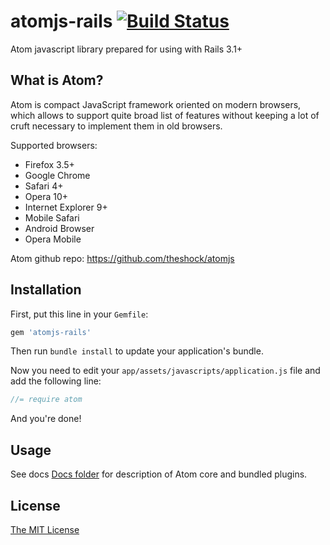 # atomjs-rails [![Build Status](https://secure.travis-ci.org/tanraya/atomjs-rails.png)](http://travis-ci.org/tanraya/atomjs-rails)

Atom javascript library prepared for using with Rails 3.1+

## What is Atom?

Atom is compact JavaScript framework oriented on modern browsers, which allows to support quite broad list of features without keeping a lot of cruft necessary to implement them in old browsers.

Supported browsers:

* Firefox 3.5+
* Google Chrome
* Safari 4+
* Opera 10+
* Internet Explorer 9+
* Mobile Safari
* Android Browser
* Opera Mobile

Atom github repo: https://github.com/theshock/atomjs

## Installation

First, put this line in your `Gemfile`:

```ruby
gem 'atomjs-rails'
```

Then run `bundle install` to update your application's bundle.

Now you need to edit your `app/assets/javascripts/application.js` file and add the following line:

```javascript
//= require atom
```

And you're done!

## Usage

See docs [Docs folder](https://github.com/theshock/atomjs/tree/master/Docs/En) for description of Atom core and bundled plugins.

## License

[The MIT License](https://github.com/tanraya/atomjs-rails/blob/master/MIT-LICENSE)
